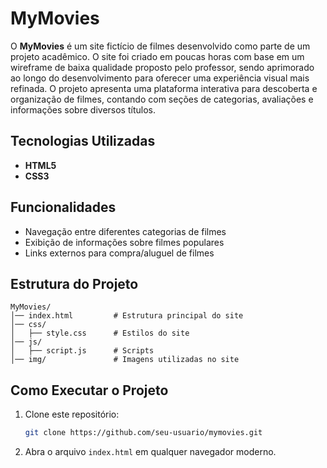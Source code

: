 # MyMovies

O **MyMovies** é um site fictício de filmes desenvolvido como parte de um projeto acadêmico. O site foi criado em poucas horas com base em um wireframe de baixa qualidade proposto pelo professor, sendo aprimorado ao longo do desenvolvimento para oferecer uma experiência visual mais refinada. O projeto apresenta uma plataforma interativa para descoberta e organização de filmes, contando com seções de categorias, avaliações e informações sobre diversos títulos.

## Tecnologias Utilizadas
- **HTML5**
- **CSS3**

## Funcionalidades
- Navegação entre diferentes categorias de filmes
- Exibição de informações sobre filmes populares
- Links externos para compra/aluguel de filmes

## Estrutura do Projeto
```
MyMovies/
│── index.html         # Estrutura principal do site
│── css/
│   ├── style.css      # Estilos do site
│── js/
│   ├── script.js      # Scripts
│── img/               # Imagens utilizadas no site
```

## Como Executar o Projeto
1. Clone este repositório:
   ```bash
   git clone https://github.com/seu-usuario/mymovies.git
   ```
2. Abra o arquivo `index.html` em qualquer navegador moderno.

